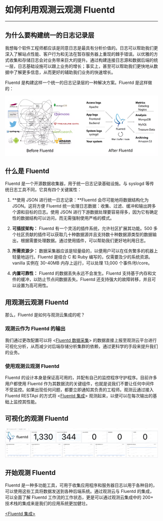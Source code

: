 # 如何利用观测云观测 Fluentd
---

## 为什么要构建统一的日志记录层

我想每个软件工程师都应该是同意日志是最具有分析价值的。日志可以帮助我们更深入了解站点性能、客户行为和无法在暂存服务器上重现的棘手错误。以优雅的方式收集和存储日志会对业务带来巨大的提升。通过构建连接日志源和数据后端的统一层，日志基础设施可以跟上业务的增长；事实上，甚至可以帮助我们更快地从数据中了解更多信息，从而更好的辅助我们业务的快速增长。

Fluentd 是构建这样一个统一的日志记录层的一种解决方案。Fluentd 是这样做的：

![image.png](../images/fluentd-1.png)

## 什么是 Fluentd

Fluentd 是一个开源数据收集器，用于统一日志记录基础设施。与 syslogd 等传统日志工具不同，它具有四个关键属性：

1. **使用 JSON 进行统一日志记录：**Fluentd 会尽可能地将数据结构化为 JSON。这将方便 Fluentd 统一处理日志数据：收集、过滤、缓冲和输出跨多个源和目标的日志。使用 JSON 进行下游数据处理要容易得多，因为它有确定性的数据结构可以访问，而无需强制使用严格的模式。

1. **可插拔架构：** Fluentd 有一个灵活的插件系统，允许社区扩展其功能。500 多个社区贡献的插件可以获取几十种数据源并且支持数十种数据源类型的数据输出，根据需要处理数据。通过使用插件，可以帮助我们更好地利用日志。
1. **所需资源少：** 数据采集器应该是轻量级的，以便用户可以在任务繁多的机器上轻量地运行。Fluentd 是结合 C 和 Ruby 编写的，仅需要及少的系统资源。vanilla 实例在 30-40MB 内存上运行，可以处理 13,000 个事件/秒/core。
1. **内置可靠性：** Fluentd 的数据丢失永远不会发生。Fluentd 支持基于内存和文件的缓冲，以防止节点间数据丢失。Fluentd 还支持强大的故障转移，并且可以设置为高可用性。

## 用观测云观测 Fluentd

那么，Fluentd 是如何与观测云集成的呢？

### 观测云作为 Fluentd 的输出

我们通过更改配置可以将 <[Fluentd 数据采集](/integrations/fluentd/)> 的数据直接上报至观测云平台进行可视化分析，从而减少对后端存储分析集群的依赖，通过更科学的手段来提升我们的业务。

### 使用观测云观测 Fluentd

Fluentd 的设计本身是保证高可用的，并配有自己的监控程序守护程序。目前许多用户都使用 Fluentd 作为其数据流的关键组件，也就是说我们不要让任何中间件不受监控。如果出现任何问题，都要立即通知其负责的工程师。观测云通过接入 Fluentd RESTApi 的方式将 <[Fluentd 集成](/integrations/fluentd/)> 观测起来，以便可以在每次输出的基础上监控其性能。

## 可视化的观测 Fluentd

![image.png](../images/fluentd-2.png)

## 开始观测 Fluentd

Fluentd 是一种多功能工具，可用于收集应用程序和服务器日志以用于各种目的，可以使用这些工具将数据发送到各种后端系统。通过观测云与 Fluentd 的集成，可以全面了解 Fluentd 工作流的工作状态，更是可以通过观测云集成中的 200+ 技术栈的集成来是我们的应用系统更加健壮。

[<Fluentd 集成>](/integrations/fluentd/)

